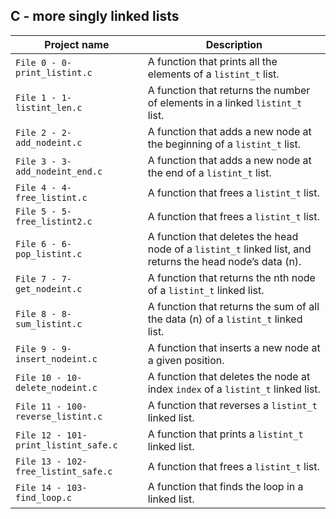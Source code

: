 ## C - more singly linked lists

| Project name | Description |
| ------------ | ----------- |
| `File 0 - 0-print_listint.c` | A function that prints all the elements of a `listint_t` list. |
| `File 1 - 1-listint_len.c` | A function that returns the number of elements in a linked `listint_t` list. |
| `File 2 - 2-add_nodeint.c` | A function that adds a new node at the beginning of a `listint_t` list. |
| `File 3 - 3-add_nodeint_end.c` | A function that adds a new node at the end of a `listint_t` list. |
| `File 4 - 4-free_listint.c` | A function that frees a `listint_t` list. |
| `File 5 - 5-free_listint2.c` | A function that frees a `listint_t` list. |
| `File 6 - 6-pop_listint.c` | A function that deletes the head node of a `listint_t` linked list, and returns the head node’s data (n). |
| `File 7 - 7-get_nodeint.c` | A function that returns the nth node of a `listint_t` linked list. |
| `File 8 - 8-sum_listint.c` | A function that returns the sum of all the data (n) of a `listint_t` linked list. |
| `File 9 - 9-insert_nodeint.c` | A function that inserts a new node at a given position. |
| `File 10 - 10-delete_nodeint.c` | A function that deletes the node at index `index` of a `listint_t` linked list. |
| `File 11 - 100-reverse_listint.c` | A function that reverses a `listint_t` linked list. |
| `File 12 - 101-print_listint_safe.c` | A function that prints a `listint_t` linked list. |
| `File 13 - 102-free_listint_safe.c` | A function that frees a `listint_t` list. |
| `File 14 - 103-find_loop.c` | A function that finds the loop in a linked list. |
